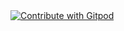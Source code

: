 <a href="https://gitpod.io/#https://github.com/martinescardo/HoTTEST-Summer-School">
  <img
    src="https://img.shields.io/badge/Contribute%20with-Gitpod-908a85?logo=gitpod"
    alt="Contribute with Gitpod"
  />
</a>